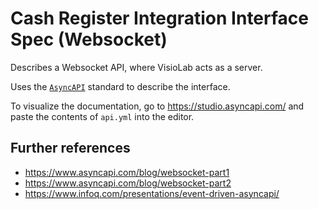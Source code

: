 # Cash Register Integration Interface Spec (Websocket)

Describes a Websocket API, where VisioLab acts as a server.

Uses the [`AsyncAPI`](https://www.asyncapi.com/) standard to describe the
interface.

To visualize the documentation, go to https://studio.asyncapi.com/
and paste the contents of `api.yml` into the editor.

## Further references

* https://www.asyncapi.com/blog/websocket-part1
* https://www.asyncapi.com/blog/websocket-part2
* https://www.infoq.com/presentations/event-driven-asyncapi/